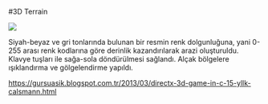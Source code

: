 #3D Terrain

<img border="0" src="https://2.bp.blogspot.com/-v0tvlmhl_Vk/UVIfM7MxQ4I/AAAAAAAAAH8/6g55Il1X7IA/s1600/G%25C3%25BCrsu+A%25C5%259F%25C4%25B1k+3D+Terrain.jpg">

Siyah-beyaz ve gri tonlarında bulunan bir resmin renk dolgunluğuna, yani 0-255 arası renk kodlarına göre derinlik kazandırılarak arazi oluşturuldu. Klavye tuşları ile sağa-sola döndürülmesi sağlandı. Alçak bölgelere ışıklandırma ve gölgelendirme yapıldı.

https://gursuasik.blogspot.com.tr/2013/03/directx-3d-game-in-c-15-yllk-calsmann.html
